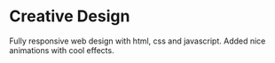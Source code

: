 # Creative Design

Fully responsive web design with html, css and javascript. Added nice animations with cool effects.
